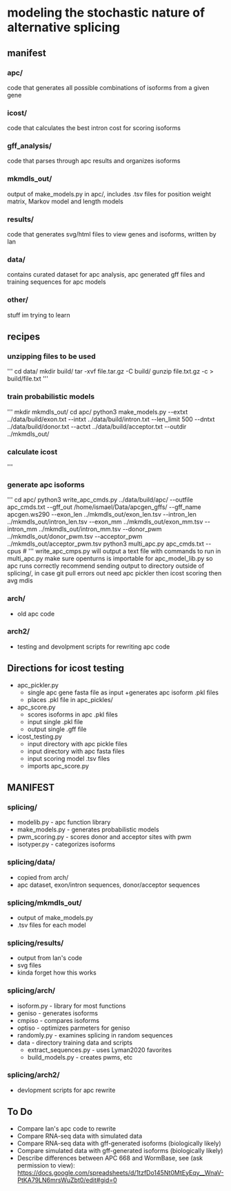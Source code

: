 # modeling the stochastic nature of alternative splicing
## manifest
### apc/
code that generates all possible combinations of isoforms from a given gene
### icost/
code that calculates the best intron cost for scoring isoforms
### gff_analysis/
code that parses through apc results and organizes isoforms
### mkmdls_out/
output of make_models.py in apc/, includes .tsv files for position weight 
matrix, Markov model and length models
### results/
code that generates svg/html files to view genes and isoforms, written by Ian
### data/
contains curated dataset for apc analysis, apc generated gff files and training sequences for apc models
### other/
stuff im trying to learn
## recipes
### unzipping files to be used
'''
cd data/
mkdir build/
tar -xvf file.tar.gz -C build/
gunzip file.txt.gz -c > build/file.txt
'''
### train probabilistic models
'''
mkdir mkmdls_out/
cd apc/
python3 make_models.py --extxt ../data/build/exon.txt --intxt ../data/build/intron.txt --len_limit 500 --dntxt ../data/build/donor.txt --actxt ../data/build/acceptor.txt --outdir ../mkmdls_out/
### calculate icost
'''
### generate apc isoforms
'''
cd apc/
python3 write_apc_cmds.py ../data/build/apc/ --outfile apc_cmds.txt --gff_out /home/ismael/Data/apcgen_gffs/ --gff_name apcgen.ws290 --exon_len ../mkmdls_out/exon_len.tsv --intron_len ../mkmdls_out/intron_len.tsv --exon_mm ../mkmdls_out/exon_mm.tsv --intron_mm ../mkmdls_out/intron_mm.tsv --donor_pwm ../mkmdls_out/donor_pwm.tsv --acceptor_pwm ../mkmdls_out/acceptor_pwm.tsv
python3 multi_apc.py apc_cmds.txt --cpus #
'''
write_apc_cmps.py will output a text file with commands to run in multi_apc.py
make sure openturns is importable for apc_model_lib.py so apc runs correctly
recommend sending output to directory outside of splicing/, in case git pull errors out
need apc pickler
then icost scoring
then avg mdis


### arch/
+ old apc code
### arch2/ 
+ testing and devolpment scripts for rewriting apc code
## Directions for icost testing ##
+ apc_pickler.py
  	+ single apc gene fasta file as input
	+generates apc isoform .pkl files
  	+ places .pkl file in apc_pickles/
+ apc_score.py
  	+ scores isoforms in apc .pkl files
  	+ input single .pkl file
  	+ output single .gff file
+ icost_testing.py
  	+ input directory with apc pickle files
  	+ input directory with apc fasta files
  	+ input scoring model .tsv files
  	+ imports apc_score.py
     
## MANIFEST ##
### splicing/
+ modelib.py - apc function library
+ make_models.py - generates probabilistic models
+ pwm_scoring.py - scores donor and acceptor sites with pwm
+ isotyper.py - categorizes isoforms
### splicing/data/
+ copied from arch/
+ apc dataset, exon/intron sequences, donor/acceptor sequences
### splicing/mkmdls_out/
+ output of make_models.py
+ .tsv files for each model
### splicing/results/
+ output from Ian's code
+ svg files
+ kinda forget how this works
### splicing/arch/
+ isoform.py - library for most functions
+ geniso - generates isoforms
+ cmpiso - compares isoforms
+ optiso - optimizes parmeters for geniso
+ randomly.py - examines splicing in random sequences
+ data - directory training data and scripts
	+ extract_sequences.py - uses Lyman2020 favorites
	+ build_models.py - creates pwms, etc
 ### splicing/arch2/
 + devlopment scripts for apc rewrite



## To Do ##
- Compare Ian's apc code to rewrite
- Compare RNA-seq data with simulated data
- Compare RNA-seq data with gff-generated isoforms (biologically likely)
- Compare simulated data with gff-generated isoforms (biologically likely)
- Describe differences between APC 668 and WormBase, see (ask permission to view):
	https://docs.google.com/spreadsheets/d/1tzfDo145Nt0MtEyEqy__WnaV-PtKA79LN6mrsWuZbt0/edit#gid=0
